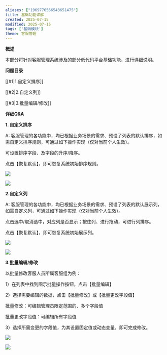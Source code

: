 ```yaml
---
aliases: ["1969776566543651475"]
title: 基础功能详解
created: 2025-07-15
modified: 2025-07-15
tags: ['基础模块']
theme: 客服管理
---
```


**概述**

本部分将针对客服管理系统涉及的部分低代码平台基础功能，进行详细说明。

**问题目录**

[[#1|1.自定义排序]]

[[#2|2.自定义列]]

[[#3|3.批量编辑/修改]]

**详细Q&A**

**1. 自定义排序**

A: 客服管理的各功能中，均已根据业务场景的需求、预设了列表的默认排序，如需自定义排序规则，可通过如下操作实现（仅对当前个人生效）。

可设置排序字段、及字段的升序/降序。

点击【恢复默认】，即可恢复系统初始排序规则。

![](https://myhelpdoc.oss-cn-heyuan.aliyuncs.com/mdimages/a15ef76ba721edbf9b4f8c8b37926f5b.jpg)

![](https://myhelpdoc.oss-cn-heyuan.aliyuncs.com/mdimages/b263a56edd494e9c7314480213b93238.jpg)

**2.自定义列**

A: 客服管理的各功能中，均已根据业务场景的需求、预设了列表的默认展示列，如需自定义列，可通过如下操作实现（仅对当前个人生效）。

点击选中/取消选中，对应列是否显示；按住列、进行拖动，可进行列排序。

点击【恢复默认】，即可恢复系统初始展示列。

![](https://myhelpdoc.oss-cn-heyuan.aliyuncs.com/mdimages/9f9088292a00322a8d9ba6c8dbea7988.jpg)

![](https://myhelpdoc.oss-cn-heyuan.aliyuncs.com/mdimages/f45b8d918b24bb61162e37cbcaa88cc5.jpg)

**3.批量编辑/修改**

以批量修改客服人员所属客服组为例：

1）在列表中找到图示批量操作按钮，点击【批量编辑】

2）选择需要编辑的数据，点击【批量修改】或【批量更改字段值】

批量修改：可编辑管理员限定范围的、多个字段值

批量更改字段值：可编辑所有字段值

3）选择所需变更的字段值，为其设置固定值或动态变量，即可完成修改。

![](https://myhelpdoc.oss-cn-heyuan.aliyuncs.com/mdimages/774f9e60d302bed5d969975bdf11dd93.jpg)

![](https://myhelpdoc.oss-cn-heyuan.aliyuncs.com/mdimages/12902a377c092598518459ebcb48b5c8.jpg)

